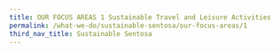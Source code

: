 ```yaml
---
title: OUR FOCUS AREAS 1 Sustainable Travel and Leisure Activities
permalink: /what-we-do/sustainable-sentosa/our-focus-areas/1
third_nav_title: Sustainable Sentosa
---
```




